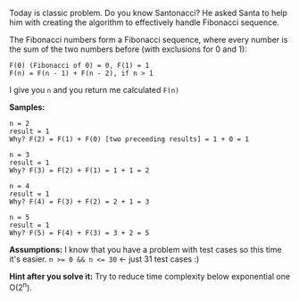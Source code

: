 Today is classic problem. Do you know Santonacci? He asked Santa to help him with creating the algorithm to effectively handle Fibonacci sequence.

The Fibonacci numbers form a Fibonacci sequence, where every number is the sum of the two numbers before (with exclusions for 0 and 1):

```
F(0) (Fibonacci of 0) = 0, F(1) = 1
F(n) = F(n - 1) + F(n - 2), if n > 1
```

I give you `n` and you return me calculated `F(n)`


**Samples:**
```
n = 2
result = 1
Why? F(2) = F(1) + F(0) [two preceeding results] = 1 + 0 = 1
```
```
n = 3
result = 1
Why? F(3) = F(2) + F(1) = 1 + 1 = 2
```
```
n = 4
result = 1
Why? F(4) = F(3) + F(2) = 2 + 1 = 3
```
```
n = 5
result = 1
Why? F(5) = F(4) + F(3) = 3 + 2 = 5
```

**Assumptions:**
I know that you have a problem with test cases so this time it's easier. `n >= 0 && n <= 30` <- just 31 test cases :)

**Hint after you solve it:**
Try to reduce time complexity below exponential one O(2<sup>n</sup>).
